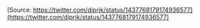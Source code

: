 [Source: https://twitter.com/diprjk/status/1437768179174936577](https://twitter.com/diprjk/status/1437768179174936577)